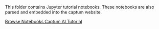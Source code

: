 This folder contains Jupyter tutorial notebooks. These notebooks are also
parsed and embedded into the captum website.

[Browse Notebooks Captum AI Tutorial](https://nbviewer.org/github/amitpuri/Ask-picturize-it/tree/main/notebooks/captum.ai-tutorial)
